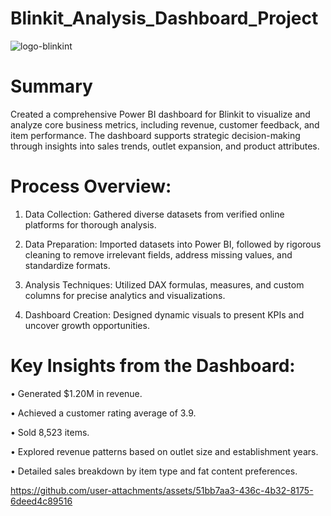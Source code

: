 # Blinkit_Analysis_Dashboard_Project
![logo-blinkint](https://github.com/user-attachments/assets/84a9033a-98db-42d9-a72f-c4ebd65060c3)

# Summary 

Created a comprehensive Power BI dashboard for Blinkit to visualize and analyze core business metrics, including revenue, customer feedback, and item performance. 
The dashboard supports strategic decision-making through insights into sales trends, outlet expansion, and product attributes.

# Process Overview:
1.	Data Collection: Gathered diverse datasets from verified online platforms for thorough analysis.
   
2.	Data Preparation: Imported datasets into Power BI, followed by rigorous cleaning to remove irrelevant fields, address missing values, and standardize formats.
   
3.	Analysis Techniques: Utilized DAX formulas, measures, and custom columns for precise analytics and visualizations.

4.	Dashboard Creation: Designed dynamic visuals to present KPIs and uncover growth opportunities.



# Key Insights from the Dashboard:

•	Generated $1.20M in revenue.

•	Achieved a customer rating average of 3.9.

•	Sold 8,523 items.

•	Explored revenue patterns based on outlet size and establishment years.

•	Detailed sales breakdown by item type and fat content preferences.

https://github.com/user-attachments/assets/51bb7aa3-436c-4b32-8175-6deed4c89516






